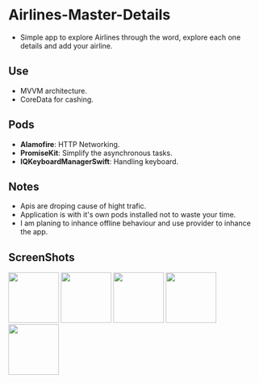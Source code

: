 # Airlines-Master-Details

- Simple app to explore Airlines through the word, explore each one details and add your airline.

## Use

- MVVM architecture.
- CoreData for cashing.

## Pods

- **Alamofire**:  HTTP Networking.
- **PromiseKit**: Simplify the asynchronous tasks.
- **IQKeyboardManagerSwift**: Handling keyboard.

## Notes

- Apis are droping cause of hight trafic.
- Application is with it's own pods installed not to waste your time.
- I am planing to inhance offline behaviour and use provider to inhance the app.

## ScreenShots

<div>
  <img src="https://user-images.githubusercontent.com/51852034/134529650-a9c7996b-b0a8-4c1e-9d01-3ce7d4056b4b.png" width= "100">
  <img src="https://user-images.githubusercontent.com/51852034/134529673-faff7a7f-f750-4907-8843-499ebba4dfee.png" width= "100">
  <img src="https://user-images.githubusercontent.com/51852034/134529687-b03e9808-f590-4d38-8453-f3b573749d98.png" width= "100">
  <img src="https://user-images.githubusercontent.com/51852034/134529693-8093512d-fb47-4bf3-97d6-dbf268de0d7a.png" width= "100">
  <img src="https://user-images.githubusercontent.com/51852034/134529697-c00b0578-0e14-48b5-a7ae-12095d824015.png" width= "100">
</div>
